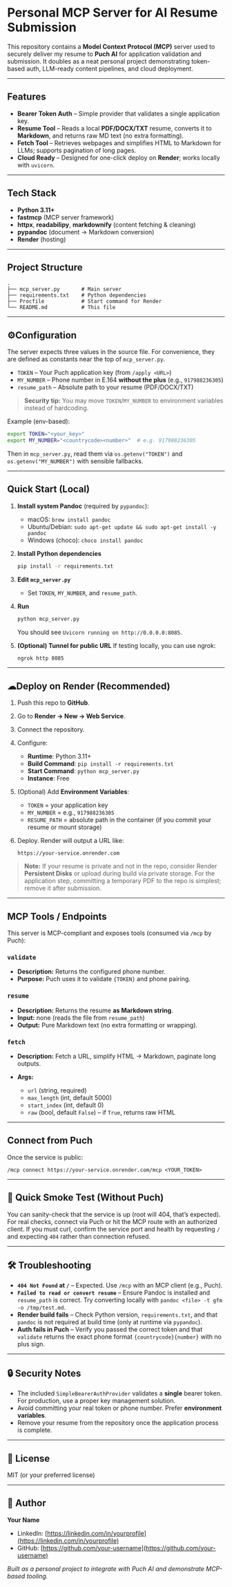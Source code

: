 # Personal MCP Server for AI Resume Submission

This repository contains a **Model Context Protocol (MCP)** server used to securely deliver my resume to **Puch AI** for application validation and submission. It doubles as a neat personal project demonstrating token-based auth, LLM-ready content pipelines, and cloud deployment.

---

## Features

* **Bearer Token Auth** – Simple provider that validates a single application key.
* **Resume Tool** – Reads a local **PDF/DOCX/TXT** resume, converts it to **Markdown**, and returns raw MD text (no extra formatting).
* **Fetch Tool** – Retrieves webpages and simplifies HTML to Markdown for LLMs; supports pagination of long pages.
* **Cloud Ready** – Designed for one-click deploy on **Render**; works locally with `uvicorn`.

---

## Tech Stack

* **Python 3.11+**
* **fastmcp** (MCP server framework)
* **httpx**, **readabilipy**, **markdownify** (content fetching & cleaning)
* **pypandoc** (document → Markdown conversion)
* **Render** (hosting)

---

## Project Structure

```
.
├── mcp_server.py       # Main server
├── requirements.txt    # Python dependencies
├── Procfile            # Start command for Render
└── README.md           # This file
```

---

## ⚙Configuration

The server expects three values in the source file. For convenience, they are defined as constants near the top of `mcp_server.py`.

* `TOKEN` – Your Puch application key (from `/apply <URL>`)
* `MY_NUMBER` – Phone number in E.164 **without the plus** (e.g., `917988236305`)
* `resume_path` – Absolute path to your resume (PDF/DOCX/TXT)

> **Security tip:** You may move `TOKEN`/`MY_NUMBER` to environment variables instead of hardcoding.

Example (env-based):

```bash
export TOKEN="<your_key>"
export MY_NUMBER="<countrycode><number>"  # e.g. 917988236305
```

Then in `mcp_server.py`, read them via `os.getenv("TOKEN")` and `os.getenv("MY_NUMBER")` with sensible fallbacks.

---

## Quick Start (Local)

1. **Install system Pandoc** (required by `pypandoc`):

   * macOS: `brew install pandoc`
   * Ubuntu/Debian: `sudo apt-get update && sudo apt-get install -y pandoc`
   * Windows (choco): `choco install pandoc`

2. **Install Python dependencies**

   ```bash
   pip install -r requirements.txt
   ```

3. **Edit `mcp_server.py`**

   * Set `TOKEN`, `MY_NUMBER`, and `resume_path`.

4. **Run**

   ```bash
   python mcp_server.py
   ```

   You should see `Uvicorn running on http://0.0.0.0:8085`.

5. **(Optional) Tunnel for public URL**
   If testing locally, you can use ngrok:

   ```bash
   ngrok http 8085
   ```

---

## ☁Deploy on Render (Recommended)

1. Push this repo to **GitHub**.
2. Go to **Render → New → Web Service**.
3. Connect the repository.
4. Configure:

   * **Runtime**: Python 3.11+
   * **Build Command**: `pip install -r requirements.txt`
   * **Start Command**: `python mcp_server.py`
   * **Instance**: Free
5. (Optional) Add **Environment Variables**:

   * `TOKEN` = your application key
   * `MY_NUMBER` = e.g., `917988236305`
   * `RESUME_PATH` = absolute path in the container (if you commit your resume or mount storage)
6. Deploy. Render will output a URL like:

   ```
   https://your-service.onrender.com
   ```

> **Note:** If your resume is private and not in the repo, consider Render **Persistent Disks** or upload during build via private storage. For the application step, committing a temporary PDF to the repo is simplest; remove it after submission.

---

## MCP Tools / Endpoints

This server is MCP-compliant and exposes tools (consumed via `/mcp` by Puch):

### `validate`

* **Description:** Returns the configured phone number.
* **Purpose:** Puch uses it to validate `{TOKEN}` and phone pairing.

### `resume`

* **Description:** Returns the resume **as Markdown string**.
* **Input:** none (reads the file from `resume_path`)
* **Output:** Pure Markdown text (no extra formatting or wrapping).

### `fetch`

* **Description:** Fetch a URL, simplify HTML → Markdown, paginate long outputs.
* **Args:**

  * `url` (string, required)
  * `max_length` (int, default 5000)
  * `start_index` (int, default 0)
  * `raw` (bool, default `False`) – if `True`, returns raw HTML

---

## Connect from Puch

Once the service is public:

```text
/mcp connect https://your-service.onrender.com/mcp <YOUR_TOKEN>
```

---

## 🧪 Quick Smoke Test (Without Puch)

You can sanity-check that the service is up (root will 404, that’s expected). For real checks, connect via Puch or hit the MCP route with an authorized client. If you must curl, confirm the service port and health by requesting `/` and expecting `404` rather than connection refused.

---

## 🛠 Troubleshooting

* **`404 Not Found` at `/`** – Expected. Use `/mcp` with an MCP client (e.g., Puch).
* **`Failed to read or convert resume`** – Ensure Pandoc is installed and `resume_path` is correct. Try converting locally with `pandoc <file> -t gfm -o /tmp/test.md`.
* **Render build fails** – Check Python version, `requirements.txt`, and that `pandoc` is not required at build time (only at runtime via `pypandoc`).
* **Auth fails in Puch** – Verify you passed the correct token and that `validate` returns the exact phone format `{countrycode}{number}` with no plus sign.

---

## 🔒 Security Notes

* The included `SimpleBearerAuthProvider` validates a **single** bearer token. For production, use a proper key management solution.
* Avoid committing your real token or phone number. Prefer **environment variables**.
* Remove your resume from the repository once the application process is complete.

---

## 📄 License

MIT (or your preferred license)

---

## 👤 Author

**Your Name**

* LinkedIn: [https://linkedin.com/in/yourprofile](https://linkedin.com/in/yourprofile)
* GitHub: [https://github.com/your-username](https://github.com/your-username)

*Built as a personal project to integrate with Puch AI and demonstrate MCP-based tooling.*

